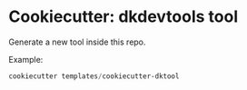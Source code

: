 # Cookiecutter: dkdevtools tool

Generate a new tool inside this repo.

Example:
```powershell
cookiecutter templates/cookiecutter-dktool
```
